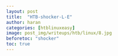 ```yaml
---
layout: post
title:  "HTB-shocker-L-E"
author: haran
categories: [htblinuxeasy]
image: post_img/writeups/htb/linux/8.jpg
beforetoc: "shocker"
toc: true
---
```

